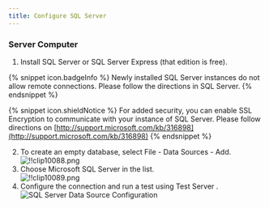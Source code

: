```yaml
---
title: Configure SQL Server
---
```

### Server Computer 

1. Install SQL Server or SQL Server Express (that edition is free). 

{% snippet icon.badgeInfo %} 
Newly installed SQL Server instances do not allow remote connections. Please follow the directions in SQL Server. 
{% endsnippet %}
 
{% snippet icon.shieldNotice %} 
For added security, you can enable SSL Encryption to communicate with your instance of SQL Server. 
Please follow directions on [http://support.microsoft.com/kb/316898](http://support.microsoft.com/kb/316898) 
{% endsnippet %}
 
2. To create an empty database, select File - Data Sources - Add.  
![!!clip10088.png](/img/en/rdm/mac/clip10088.png) 
1. Choose Microsoft SQL Server in the list.  
![!!clip10089.png](/img/en/rdm/mac/clip10089.png) 
1. Configure the connection and run a test using Test Server .  
![SQL Server Data Source Configuration](/img/en/rdm/mac/clip11017.png) 
